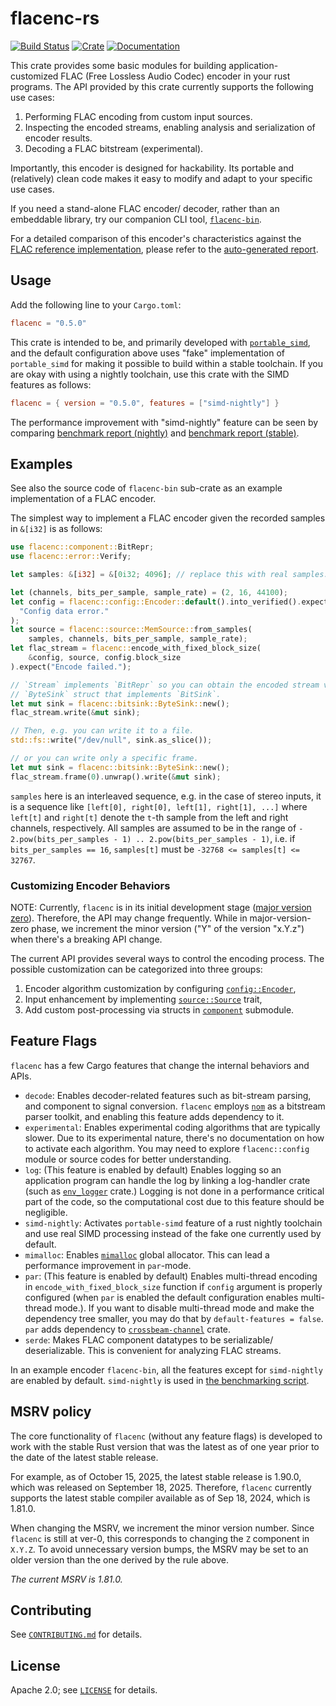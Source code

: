 # flacenc-rs

[![Build Status](https://github.com/yotarok/flacenc-rs/workflows/Unittest/badge.svg)](https://github.com/yotarok/flacenc-rs/actions)
[![Crate](https://img.shields.io/crates/v/flacenc.svg)](https://crates.io/crates/flacenc)
[![Documentation](https://docs.rs/flacenc/badge.svg)](https://docs.rs/flacenc)

This crate provides some basic modules for building application-customized FLAC
(Free Lossless Audio Codec) encoder in your rust programs. The API provided by
this crate currently supports the following use cases:

1. Performing FLAC encoding from custom input sources.
1. Inspecting the encoded streams, enabling analysis and serialization of
   encoder results.
1. Decoding a FLAC bitstream (experimental).

Importantly, this encoder is designed for hackability. Its portable and
(relatively) clean code makes it easy to modify and adapt to your specific use
cases.

If you need a stand-alone FLAC encoder/ decoder, rather than an embeddable
library, try our companion CLI tool, [`flacenc-bin`].

For a detailed comparison of this encoder's characteristics against the
[FLAC reference implementation](https://xiph.org/flac/download.html), please
refer to the [auto-generated report].

## Usage

Add the following line to your `Cargo.toml`:

```toml
flacenc = "0.5.0"
```

This crate is intended to be, and primarily developed with
[`portable_simd`](https://github.com/rust-lang/portable-simd), and the default
configuration above uses "fake" implementation of `portable_simd` for making it
possible to build within a stable toolchain. If you are okay with using a
nightly toolchain, use this crate with the SIMD features as follows:

```toml
flacenc = { version = "0.5.0", features = ["simd-nightly"] }
```

The performance improvement with "simd-nightly" feature can be seen by comparing
[benchmark report (nightly)] and [benchmark report (stable)].

## Examples

See also the source code of `flacenc-bin` sub-crate as an example implementation
of a FLAC encoder.

The simplest way to implement a FLAC encoder given the recorded samples in
`&[i32]` is as follows:

```rust
use flacenc::component::BitRepr;
use flacenc::error::Verify;

let samples: &[i32] = &[0i32; 4096]; // replace this with real samples.

let (channels, bits_per_sample, sample_rate) = (2, 16, 44100);
let config = flacenc::config::Encoder::default().into_verified().expect(
  "Config data error."
);
let source = flacenc::source::MemSource::from_samples(
    samples, channels, bits_per_sample, sample_rate);
let flac_stream = flacenc::encode_with_fixed_block_size(
    &config, source, config.block_size
).expect("Encode failed.");

// `Stream` implements `BitRepr` so you can obtain the encoded stream via
// `ByteSink` struct that implements `BitSink`.
let mut sink = flacenc::bitsink::ByteSink::new();
flac_stream.write(&mut sink);

// Then, e.g. you can write it to a file.
std::fs::write("/dev/null", sink.as_slice());

// or you can write only a specific frame.
let mut sink = flacenc::bitsink::ByteSink::new();
flac_stream.frame(0).unwrap().write(&mut sink);
```

`samples` here is an interleaved sequence, e.g. in the case of stereo inputs, it
is a sequence like `[left[0], right[0], left[1], right[1], ...]` where `left[t]`
and `right[t]` denote the `t`-th sample from the left and right channels,
respectively. All samples are assumed to be in the range of
`- 2.pow(bits_per_samples - 1) .. 2.pow(bits_per_samples - 1)`, i.e. if
`bits_per_samples == 16`, `samples[t]` must be `-32768 <= samples[t] <= 32767`.

### Customizing Encoder Behaviors

NOTE: Currently, `flacenc` is in its initial development stage
([major version zero](https://semver.org/#spec-item-4)). Therefore, the API may
change frequently. While in major-version-zero phase, we increment the minor
version ("Y" of the version "x.Y.z") when there's a breaking API change.

The current API provides several ways to control the encoding process. The
possible customization can be categorized into three groups:

1. Encoder algorithm customization by configuring [`config::Encoder`],
1. Input enhancement by implementing [`source::Source`] trait,
1. Add custom post-processing via structs in [`component`] submodule.

## Feature Flags

`flacenc` has a few Cargo features that change the internal behaviors and APIs.

- `decode`: Enables decoder-related features such as bit-stream parsing, and
  component to signal conversion. `flacenc` employs
  [`nom`](https://crates.io/crates/nom) as a bitstream parser toolkit, and
  enabling this feature adds dependency to it.
- `experimental`: Enables experimental coding algorithms that are typically
  slower. Due to its experimental nature, there's no documentation on how to
  activate each algorithm. You may need to explore `flacenc::config` module or
  source codes for better understanding.
- `log`: (This feature is enabled by default) Enables logging so an application
  program can handle the log by linking a log-handler crate (such as
  [`env_logger`] crate.) Logging is not done in a performance critical part of
  the code, so the computational cost due to this feature should be negligible.
- `simd-nightly`: Activates `portable-simd` feature of a rust nightly toolchain
  and use real SIMD processing instead of the fake one currently used by
  default.
- `mimalloc`: Enables [`mimalloc`](https://crates.io/crates/mimalloc) global
  allocator. This can lead a performance improvement in `par`-mode.
- `par`: (This feature is enabled by default) Enables multi-thread encoding in
  `encode_with_fixed_block_size` function if `config` argument is properly
  configured (when `par` is enabled the default configuration enables
  multi-thread mode.). If you want to disable multi-thread mode and make the
  dependency tree smaller, you may do that by `default-features = false`. `par`
  adds dependency to
  [`crossbeam-channel`](https://crates.io/crates/crossbeam-channel) crate.
- `serde`: Makes FLAC component datatypes to be serializable/ deserializable.
  This is convenient for analyzing FLAC streams.

In an example encoder `flacenc-bin`, all the features except for `simd-nightly`
are enabled by default. `simd-nightly` is used in
[the benchmarking script](run_reporter.sh).

## MSRV policy

The core functionality of `flacenc` (without any feature flags) is developed to
work with the stable Rust version that was the latest as of one year prior to
the date of the latest stable release.

For example, as of October 15, 2025, the latest stable release is 1.90.0, which
was released on September 18, 2025. Therefore, `flacenc` currently supports the
latest stable compiler available as of Sep 18, 2024, which is 1.81.0.

When changing the MSRV, we increment the minor version number. Since `flacenc`
is still at ver-0, this corresponds to changing the `Z` component in `X.Y.Z`.
To avoid unnecessary version bumps, the MSRV may be set to an older version than
the one derived by the rule above.

*The current MSRV is 1.81.0.*

## Contributing

See [`CONTRIBUTING.md`] for details.

## License

Apache 2.0; see [`LICENSE`] for details.

[auto-generated report]: https://github.com/yotarok/flacenc-rs/blob/main/report/report.nightly.md
[benchmark report (nightly)]: https://github.com/yotarok/flacenc-rs/blob/main/report/report.nightly.md
[benchmark report (stable)]: https://github.com/yotarok/flacenc-rs/blob/main/report/report.stable.md
[`component`]: https://docs.rs/flacenc/latest/flacenc/component/index.html
[`config::encoder`]: https://docs.rs/flacenc/latest/flacenc/config/struct.Encoder.html
[`contributing.md`]: https://github.com/yotarok/flacenc-rs/blob/main/CONTRIBUTING.md
[`env_logger`]: https://crates.io/crates/env_logger
[`flacenc-bin`]: https://github.com/yotarok/flacenc-rs/blob/main/flacenc-bin/README.md
[`license`]: https://github.com/yotarok/flacenc-rs/blob/main/LICENSE
[`source::source`]: https://docs.rs/flacenc/latest/flacenc/source/trait.Source.html
